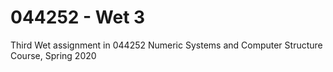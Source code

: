 # 044252 - Wet 3

Third Wet assignment in 044252 Numeric Systems and Computer Structure Course, Spring 2020